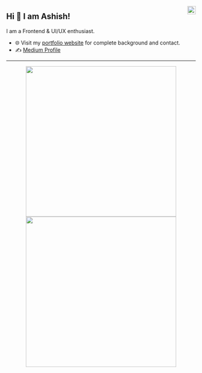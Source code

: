 <a href="https://www.linkedin.com/in/ashish-adhikari33/" target="_blank" rel="nofollow"><img align="right" alt="Ashish's Linkdein" width="22px" src="https://cdn.jsdelivr.net/npm/simple-icons@v3/icons/linkedin.svg" /></a>

## Hi 👋 I am Ashish! 
I am a Frontend & UI/UX enthusiast. 

- 🌐 Visit my [portfolio website](https://ashishadhikari33.com.np/) for complete background and contact.
- ✍️ [Medium Profile](https://medium.com/@2060aashishadhikari)

---
<p align = "center">
  <img src = "https://github-readme-stats.vercel.app/api?username=ashish-adhikaree&show_icons=true&theme=bear" width = 400>
  <img src = "https://github-readme-streak-stats.herokuapp.com?user=ashish-adhikaree&theme=dark&hide_border=true" width = 400>
</p>

